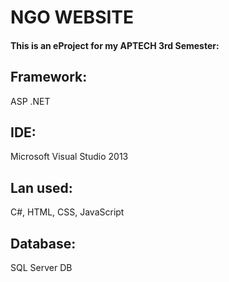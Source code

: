 # NGO WEBSITE
#### This is an eProject for my APTECH 3rd Semester:
## Framework:
ASP .NET
## IDE:
Microsoft Visual Studio 2013
## Lan used:
C#, HTML, CSS, JavaScript
## Database:
SQL Server DB
